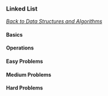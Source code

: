 ### Linked List

[_Back to Data Structures and Algorithms_](../readme.md)

#### Basics
#### Operations
#### Easy Problems
#### Medium Problems
#### Hard Problems
